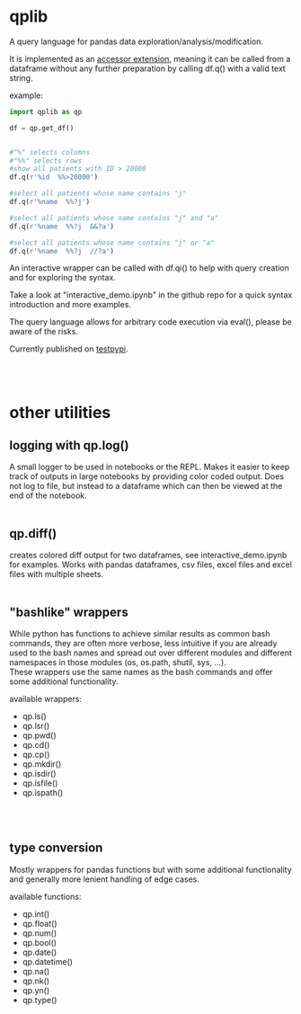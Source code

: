 # qplib

A query language for pandas data exploration/analysis/modification.

It is implemented as an [accessor extension](https://pandas.pydata.org/docs/development/extending.html), meaning it can be called from a dataframe without any further preparation by calling df.q() with a valid text string.

example:
```python
import qplib as qp

df = qp.get_df()


#"%" selects columns
#"%%" selects rows
#show all patients with ID > 20000
df.q(r'%id  %%>20000')

#select all patients whose name contains "j"
df.q(r'%name  %%?j')

#select all patients whose name contains "j" and "a"
df.q(r'%name  %%?j  &&?a')

#select all patients whose name contains "j" or "a"
df.q(r'%name  %%?j  //?a')
```

An interactive wrapper can be called with df.qi() to help with query creation and for exploring the syntax.  

Take a look at "interactive_demo.ipynb" in the github repo for a quick syntax introduction and more examples.

The query language allows for arbitrary code execution via eval(), please be aware of the risks.

Currently published on [testpypi](https://test.pypi.org/project/qplib/).

<br>
<br>




# other utilities


## logging with qp.log()

A small logger to be used in notebooks or the REPL. Makes it easier to keep track of outputs in large notebooks by providing color coded output. Does not log to file, but instead to a dataframe which can then be viewed at the end of the notebook.
<br>
<br>


## qp.diff()

creates colored diff output for two dataframes, see interactive_demo.ipynb for examples. Works with pandas dataframes, csv files, excel files and excel files with multiple sheets.
<br>
<br>


## "bashlike" wrappers

While python has functions to achieve similar results as common bash commands, they are often more verbose, less intuitive if you are already used to the bash names and spread out over different modules and different namespaces in those modules (os, os.path, shutil, sys, ...).  
These wrappers use the same names as the bash commands and offer some additional functionality.


available wrappers:  
- qp.ls()  
- qp.lsr()  
- qp.pwd()  
- qp.cd()  
- qp.cp()  
- qp.mkdir()  
- qp.isdir()  
- qp.isfile()  
- qp.ispath()  
<br>
<br>


## type conversion 

Mostly wrappers for pandas functions but with some additional functionality and generally more lenient handling of edge cases. 

available functions:  
- qp.int()  
- qp.float()  
- qp.num()  
- qp.bool()  
- qp.date()  
- qp.datetime()  
- qp.na()  
- qp.nk()  
- qp.yn()  
- qp.type()  
<br>
<br>

